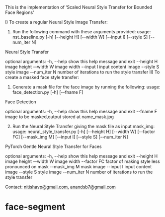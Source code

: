 This is the implementation of ‘Scaled Neural Style Transfer for Bounded Face Regions’

I) To create a regular Neural Style Image Transfer:
1. Run the following command with these arguments provided: usage: nst_baseline.py [-h] [--height H] [--width W] [--input I] [--style S]
[--num_iter N]

Neural Style Transfer

optional arguments:
-h, --help    show this help message and exit
--height H    image height
--width W     image width
--input I     input content image
--style S     style image
--num_iter N  number of iterations to run the style transfer
II) To create a masked face style transfer:
1. Generate a mask file for the face image by running the following:
usage: face_detection.py [-h] [--fname F]

Face Detection

optional arguments:
-h, --help  show this help message and exit
--fname F   image to be masked,output stored at name_mask.jpg

2. Run the Neural Style Transfer giving the mask file as input mask_img: usage: neural_style_transfer.py [-h] [--height H] [--width W] [--factor FC]
[--mask_img M] [--input I] [--style S]
[--num_iter N]

PyTorch Gentle Neural Style Transfer for Faces

optional arguments:
-h, --help    show this help message and exit
--height H    image height
--width W     image width
--factor FC   factor of making style less pronounced on mask
--mask_img M  mask image
--input I     input content image
--style S     style image
--num_iter N  number of iterations to run the style transfer

Contact:
nitishavp@gmail.com, anandsb7@gmail.com
# face-segment
